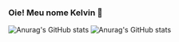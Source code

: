 ### Oie! Meu nome Kelvin 👋
![Anurag's GitHub stats](https://github-readme-stats.vercel.app/apiDilliKel=anuraghazra&count_private=true)
![Anurag's GitHub stats](https://github-readme-stats.vercel.app/apiDilliKel=anuraghazra&show_icons=true)
<!--



## Tenho 20 anos
Estudo Ciência da Computação, Estou no 5º Semestre!
Atuamente trabalho no TI do CREA-RR como Suporte técnico.
Tenho medo de altura, mas com um pouco de esforço eu chego mais alto.

**DilliKel/DilliKel** is a ✨ _special_ ✨ repository because its `README.md` (this file) appears on your GitHub profile.


- 🔭 I’m currently working on ...
- 🌱 I’m currently learning ...
- 👯 I’m looking to collaborate on ...
- 🤔 I’m looking for help with ...
- 💬 Ask me about ...
- 📫 How to reach me: ...
- 😄 Pronouns: ...
- ⚡ Fun fact: ...
-->
